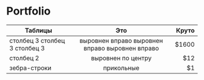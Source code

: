 # Portfolio
| Таблицы                                      | Это                                                | Круто                                                         |
| ----------------------                       |:------------------------------:                    | -----:                                                        |
| столбец 3   столбец 3  столбец 3             | выровнен вправо выровнен вправо  выровнен вправо   | $1600                                                         |
| столбец 2                                    | выровнен по центру                                 |   $12                                                         |
| зебра-строки                                 | прикольные                                         |    $1                                                         |
